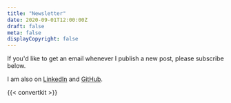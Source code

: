 ```yaml
---
title: "Newsletter"
date: 2020-09-01T12:00:00Z
draft: false
meta: false
displayCopyright: false
---
```


If you'd like to get an email whenever I publish a new post, please
subscribe below.

I am also on
[LinkedIn](https://www.linkedin.com/in/dustin-specker/) and
[GitHub](https://github.com/dustinspecker).

{{< convertkit >}}
